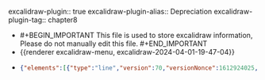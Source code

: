 excalidraw-plugin:: true
excalidraw-plugin-alias:: Depreciation
excalidraw-plugin-tag:: chapter8

- #+BEGIN_IMPORTANT
  This file is used to store excalidraw information, Please do not manually edit this file.
  #+END_IMPORTANT
- {{renderer excalidraw-menu, excalidraw-2024-04-01-19-47-04}}
- ```json
  {"elements":[{"type":"line","version":70,"versionNonce":1612924025,"isDeleted":false,"id":"7n7xS8F9NBJzBkr_KRQmv","fillStyle":"solid","strokeWidth":2,"strokeStyle":"solid","roughness":1,"opacity":100,"angle":0,"x":333.51681296087804,"y":106.43231544278561,"strokeColor":"#1e1e1e","backgroundColor":"transparent","width":0,"height":440.9593963623047,"seed":986022519,"groupIds":[],"frameId":null,"roundness":{"type":2},"boundElements":[],"updated":1711993629761,"link":null,"locked":false,"startBinding":null,"endBinding":null,"lastCommittedPoint":null,"startArrowhead":null,"endArrowhead":null,"points":[[0,0],[0,440.9593963623047]]},{"type":"line","version":134,"versionNonce":672550233,"isDeleted":false,"id":"WzRj4WAtM6qwXdhq5TQeT","fillStyle":"solid","strokeWidth":2,"strokeStyle":"solid","roughness":1,"opacity":100,"angle":0,"x":331.96920553900304,"y":548.7646366097778,"strokeColor":"#1e1e1e","backgroundColor":"transparent","width":542.4699401855469,"height":0,"seed":435952535,"groupIds":[],"frameId":null,"roundness":{"type":2},"boundElements":[],"updated":1711993629761,"link":null,"locked":false,"startBinding":null,"endBinding":null,"lastCommittedPoint":null,"startArrowhead":null,"endArrowhead":null,"points":[[0,0],[542.4699401855469,0]]},{"id":"pygRsAyDpTn00a_0OQGSK","type":"line","x":333.4514465332031,"y":546.7418937683105,"width":486.2305603027344,"height":405.7203826904297,"angle":0,"strokeColor":"#1971c2","backgroundColor":"transparent","fillStyle":"solid","strokeWidth":2,"strokeStyle":"solid","roughness":1,"opacity":100,"groupIds":[],"frameId":null,"roundness":{"type":2},"seed":807635737,"version":64,"versionNonce":1461409975,"isDeleted":false,"boundElements":null,"updated":1711993657413,"link":null,"locked":false,"points":[[0,0],[486.2305603027344,-405.7203826904297]],"lastCommittedPoint":null,"startBinding":null,"endBinding":null,"startArrowhead":null,"endArrowhead":null},{"id":"Vnm9oW-nGN8KtgJNQLDX2","type":"text","x":848,"y":146.0012321472168,"width":156.35983276367188,"height":25,"angle":0,"strokeColor":"#1971c2","backgroundColor":"transparent","fillStyle":"solid","strokeWidth":2,"strokeStyle":"solid","roughness":1,"opacity":100,"groupIds":[],"frameId":null,"roundness":null,"seed":1984419575,"version":21,"versionNonce":1804967255,"isDeleted":false,"boundElements":null,"updated":1711993737064,"link":null,"locked":false,"text":"Depreciation, δk","fontSize":20,"fontFamily":1,"textAlign":"left","verticalAlign":"top","baseline":17,"containerId":null,"originalText":"Depreciation, δk","lineHeight":1.25},{"id":"rtzvs49D1-uGxBEMfri9h","type":"text","x":188.67770385742188,"y":112.73334884643555,"width":127.35986328125,"height":50,"angle":0,"strokeColor":"#1e1e1e","backgroundColor":"transparent","fillStyle":"solid","strokeWidth":2,"strokeStyle":"solid","roughness":1,"opacity":100,"groupIds":[],"frameId":null,"roundness":null,"seed":1016632535,"version":69,"versionNonce":922572569,"isDeleted":false,"boundElements":null,"updated":1711993725429,"link":null,"locked":false,"text":"Depreciation\nper worker, δ","fontSize":20,"fontFamily":1,"textAlign":"left","verticalAlign":"top","baseline":42,"containerId":null,"originalText":"Depreciation\nper worker, δ","lineHeight":1.25},{"id":"qo4CkpAF5zi02iHf5hACA","type":"text","x":827,"y":591.0012321472168,"width":205.77975463867188,"height":25,"angle":0,"strokeColor":"#1e1e1e","backgroundColor":"transparent","fillStyle":"solid","strokeWidth":2,"strokeStyle":"solid","roughness":1,"opacity":100,"groupIds":[],"frameId":null,"roundness":null,"seed":1755522265,"version":22,"versionNonce":1767653591,"isDeleted":false,"boundElements":null,"updated":1711993732991,"link":null,"locked":false,"text":"Capital per worker, k","fontSize":20,"fontFamily":1,"textAlign":"left","verticalAlign":"top","baseline":17,"containerId":null,"originalText":"Capital per worker, k","lineHeight":1.25}],"files":{},"appState":{"gridSize":null,"viewBackgroundColor":"#ffffff","zoom":{"value":1},"offsetTop":19.998767852783203,"offsetLeft":0,"scrollX":0,"scrollY":0,"viewModeEnabled":false,"zenModeEnabled":false}}
  ```